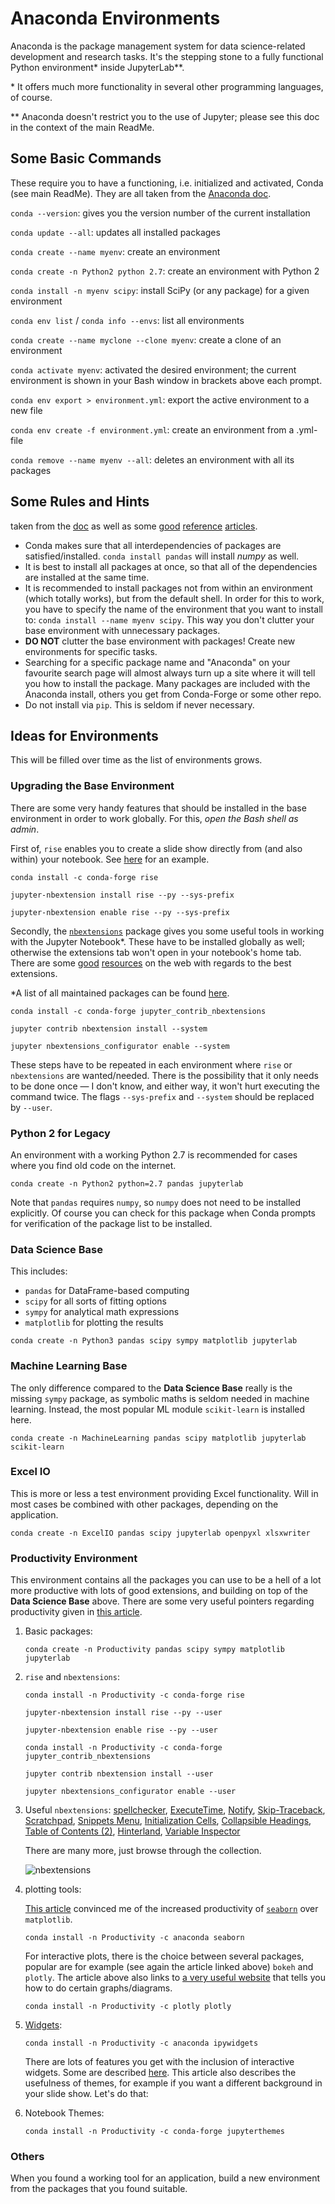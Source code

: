 # Anaconda Environments

Anaconda is the package management system for data science-related development and research tasks. It's the stepping stone to a fully functional Python environment\* inside JupyterLab\**.

\* It offers much more functionality in several other programming languages, of course.

\** Anaconda doesn't restrict you to the use of Jupyter; please see this doc in the context of the main ReadMe.

## Some Basic Commands

These require you to have a functioning, i.e. initialized and activated, Conda (see main ReadMe). They are all taken from the [Anaconda doc](https://docs.conda.io/projects/conda/en/latest/user-guide/tasks/manage-environments.html#creating-an-environment-with-commands).

`conda --version`: gives you the version number of the current installation

`conda update --all`: updates all installed packages

`conda create --name myenv`: create an environment

`conda create -n Python2 python 2.7`: create an environment with Python 2

`conda install -n myenv scipy`: install SciPy (or any package) for a given environment

`conda env list` / `conda info --envs`: list all environments

`conda create --name myclone --clone myenv`: create a clone of an environment

`conda activate myenv`: activated the desired environment; the current environment is shown in your Bash window in brackets above each prompt.

`conda env export > environment.yml`: export the active environment to a new file

`conda env create -f environment.yml`: create an environment from a .yml-file

`conda remove --name myenv --all`: deletes an environment with all its packages

## Some Rules and Hints

taken from the [doc](https://docs.conda.io/projects/conda/en/latest/user-guide/tasks/manage-environments.html#creating-an-environment-with-commands) as well as some [good](https://towardsdatascience.com/get-your-computer-ready-for-machine-learning-how-what-and-why-you-should-use-anaconda-miniconda-d213444f36d6) [reference](https://medium.com/data-science-bootcamp/anaconda-miniconda-cheatsheet-for-data-scientists-2c1be12f56db) [articles](https://towardsdatascience.com/a-guide-to-conda-environments-bc6180fc533).

* Conda makes sure that all interdependencies of packages are satisfied/installed. `conda install pandas` will install *numpy* as well.
* It is best to install all packages at once, so that all of the dependencies are installed at the same time.
* It is recommended to install packages not from within an environment (which totally works), but from the default shell. In order for this to work, you have to specify the name of the environment that you want to install to: `conda install --name myenv scipy`. This way you don't clutter your base environment with unnecessary packages.
* **DO NOT** clutter the base environment with packages! Create new environments for specific tasks.
* Searching for a specific package name and "Anaconda" on your favourite search page will almost always turn up a site where it will tell you how to install the package. Many packages are included with the Anaconda install, others you get from Conda-Forge or some other repo.
* Do not install via `pip`. This is seldom if never necessary.

## Ideas for Environments

This will be filled over time as the list of environments grows.

### Upgrading the Base Environment

There are some very handy features that should be installed in the base environment in order to work globally. For this, *open the Bash shell as admin*.

First of, `rise` enables you to create a slide show directly from (and also within) your notebook. See [here](https://www.blog.pythonlibrary.org/2018/09/25/creating-presentations-with-jupyter-notebook/) for an example.

`conda install -c conda-forge rise`

`jupyter-nbextension install rise --py --sys-prefix`

`jupyter-nbextension enable rise --py --sys-prefix`

Secondly, the [`nbextensions`](https://jupyter-contrib-nbextensions.readthedocs.io/en/latest/index.html) package gives you some useful tools in working with the Jupyter Notebook*. These have to be installed globally as well; otherwise the extensions tab won't open in your notebook's home tab. There are some [good](https://www.endtoend.ai/blog/jupyter-notebook-extensions-to-enhance-your-efficiency/) [resources](https://medium.com/@maxtingle/10-jupyter-notebook-extensions-making-my-lyfe-easier-f40139a334ce) on the web with regards to the best extensions.

*A list of all maintained packages can be found [here](https://jupyter-contrib-nbextensions.readthedocs.io/en/latest/nbextensions.html).

`conda install -c conda-forge jupyter_contrib_nbextensions`

`jupyter contrib nbextension install --system`

`jupyter nbextensions_configurator enable --system`

These steps have to be repeated in each environment where `rise` or `nbextensions` are wanted/needed. There is the possibility that it only needs to be done once — I don't know, and either way, it won't hurt executing the command twice. The flags `--sys-prefix` and `--system` should be replaced by `--user`.

### Python 2 for Legacy

An environment with a working Python 2.7 is recommended for cases where you find old code on the internet.

`conda create -n Python2 python=2.7 pandas jupyterlab`

Note that `pandas` requires `numpy`, so `numpy` does not need to be installed explicitly. Of course you can check for this package when Conda prompts for verification of the package list to be installed.

### Data Science Base

This includes:

* `pandas` for DataFrame-based computing
* `scipy` for all sorts of fitting options
* `sympy` for analytical math expressions
* `matplotlib` for plotting the results

`conda create -n Python3 pandas scipy sympy matplotlib jupyterlab` 

### Machine Learning Base

The only difference compared to the **Data Science Base** really is the missing `sympy` package, as symbolic maths is seldom needed in machine learning. Instead, the most popular ML module `scikit-learn` is installed here.

`conda create -n MachineLearning pandas scipy matplotlib jupyterlab scikit-learn`

### Excel IO

This is more or less a test environment providing Excel functionality. Will in most cases be combined with other packages, depending on the application.

`conda create -n ExcelIO pandas scipy jupyterlab openpyxl xlsxwriter`

### Productivity Environment

This environment contains all the packages you can use to be a hell of a lot more productive with lots of good extensions, and building on top of the **Data Science Base** above. There are some very useful pointers regarding productivity given in [this article](https://towardsdatascience.com/10-simple-hacks-to-speed-up-your-data-analysis-in-python-ec18c6396e6b).

1. Basic packages:

   `conda create -n Productivity pandas scipy sympy matplotlib jupyterlab`

2. `rise` and `nbextensions`:

   `conda install -n Productivity -c conda-forge rise`

   `jupyter-nbextension install rise --py --user`

   `jupyter-nbextension enable rise --py --user`

   `conda install -n Productivity -c conda-forge jupyter_contrib_nbextensions`

   `jupyter contrib nbextension install --user`

   `jupyter nbextensions_configurator enable --user`

3. Useful `nbextensions`: [spellchecker](https://jupyter-contrib-nbextensions.readthedocs.io/en/latest/nbextensions/spellchecker/README.html), [ExecuteTime](https://jupyter-contrib-nbextensions.readthedocs.io/en/latest/nbextensions/execute_time/readme.html), [Notify](https://jupyter-contrib-nbextensions.readthedocs.io/en/latest/nbextensions/notify/readme.html), [Skip-Traceback](https://jupyter-contrib-nbextensions.readthedocs.io/en/latest/nbextensions/skip-traceback/readme.html), [Scratchpad](https://jupyter-contrib-nbextensions.readthedocs.io/en/latest/nbextensions/scratchpad/README.html), [Snippets Menu](https://jupyter-contrib-nbextensions.readthedocs.io/en/latest/nbextensions/snippets_menu/readme.html), [Initialization Cells](https://jupyter-contrib-nbextensions.readthedocs.io/en/latest/nbextensions/init_cell/README.html), [Collapsible Headings](https://jupyter-contrib-nbextensions.readthedocs.io/en/latest/nbextensions/collapsible_headings/readme.html), [Table of Contents (2)](https://jupyter-contrib-nbextensions.readthedocs.io/en/latest/nbextensions/toc2/README.html), [Hinterland](https://jupyter-contrib-nbextensions.readthedocs.io/en/latest/nbextensions/hinterland/README.html), [Variable Inspector](https://jupyter-contrib-nbextensions.readthedocs.io/en/latest/nbextensions/varInspector/README.html)

   There are many more, just browse through the collection.

   ![nbextensions](\nbextensions.PNG)

4. plotting tools:

   [This article](https://jupyter-contrib-nbextensions.readthedocs.io/en/latest/nbextensions.html) convinced me of the increased productivity of [`seaborn`](https://seaborn.pydata.org/tutorial.html) over `matplotlib`.

   `conda install -n Productivity -c anaconda seaborn`

   For interactive plots, there is the choice between several packages, popular are for example (see again the article linked above) `bokeh` and `plotly`. The article above also links to [a very useful website](https://www.data-to-viz.com/) that tells you how to do certain graphs/diagrams.

   `conda install -n Productivity -c plotly plotly  `

5. [Widgets](https://github.com/jupyter-widgets/ipywidgets):

   `conda install -n Productivity -c anaconda ipywidgets`

   There are lots of features you get with the inclusion of interactive widgets. Some are described [here](https://towardsdatascience.com/bringing-the-best-out-of-jupyter-notebooks-for-data-science-f0871519ca29). This article also describes the usefulness of themes, for example if you want a different background in your slide show. Let's do that:

6. Notebook Themes:

   `conda install -n Productivity -c conda-forge jupyterthemes  `

### Others

When you found a working tool for an application, build a new environment from the packages that you found suitable.
